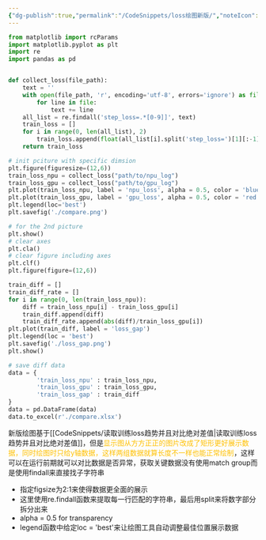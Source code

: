 ```yaml
---
{"dg-publish":true,"permalink":"/CodeSnippets/loss绘图新版/","noteIcon":"3"}
---
```


```python
from matplotlib import rcParams
import matplotlib.pyplot as plt
import re
import pandas as pd


def collect_loss(file_path):
	text = ''
	with open(file_path, 'r', encoding='utf-8', errors='ignore') as file:
		for line in file:
			text += line
	all_list = re.findall('step_loss=.*[0-9]]', text)
	train_loss = []
	for i in range(0, len(all_list), 2)
		train_loss.append(float(all_list[i].split('step_loss=')[1][:-1]))
	return train_loss

# init pciture with specific dimsion
plt.figure(figuresize=(12,6))
train_loss_npu = collect_loss("path/to/npu_log")
train_loss_gpu = collect_loss("path/to/gpu_log")
plt.plot(train_loss_npu, label = 'npu_loss', alpha = 0.5, color = 'blue')
plt.plot(train_loss_gpu, label = 'gpu_loss', alpha = 0.5, color = 'red')
plt.legend(loc='best')
plt.savefig('./compare.png')

# for the 2nd picture
plt.show()
# clear axes
plt.cla()
# clear figure including axes
plt.clf()
plt.figure(figure=(12,6))

train_diff = []
train_diff_rate = []
for i in range(0, len(train_loss_npu)):
	diff = train_loss_npu[i] - train_loss_gpu[i]
	train_diff.append(diff)
	train_diff_rate.append(abs(diff)/train_loss_gpu[i])
plt.plot(train_diff, label = 'loss_gap')
plt.legend(loc = 'best')
plt.savefig('./loss_gap.png')
plt.show()

# save diff data
data = {
		'train_loss_npu' : train_loss_npu,
		'train_loss_gpu' : train_loss_gpu,
		'train_loss_gap' : train_diff
}
data = pd.DataFrame(data)
data.to_excel(r'./compare.xlsx')


```

新版绘图基于[[CodeSnippets/读取训练loss趋势并且对比绝对差值\|读取训练loss趋势并且对比绝对差值]]，但是<font color="#ffc000">显示图从方方正正的图片改成了矩形更好展示数据，同时绘图时只给y轴数据，这样两组数据就算长度不一样也能正常绘制</font>，这样可以在运行前期就可以对比数据是否异常，获取关键数据没有使用match group而是使用findall来直接找子字符串

- 指定figsize为2:1来使得数据更全面的展示
- 这里使用re.findall函数来提取每一行匹配的字符串，最后用split来将数字部分拆分出来
- alpha = 0.5 for transparency
- legend函数中给定loc = 'best'来让绘图工具自动调整最佳位置展示数据